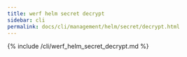 ```yaml
---
title: werf helm secret decrypt
sidebar: cli
permalink: docs/cli/management/helm/secret/decrypt.html
---
```


{% include /cli/werf_helm_secret_decrypt.md %}
